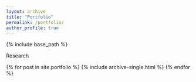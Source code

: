 ```yaml
---
layout: archive
title: "Portfolio"
permalink: /portfolio/
author_profile: true
---
```


{% include base_path %}

Research

{% for post in site.portfolio %}
  {% include archive-single.html %}
{% endfor %}

